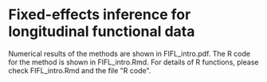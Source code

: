 # Fixed-effects inference for longitudinal functional data

Numerical results of the methods are shown in FIFL_intro.pdf. 
The R code for the method is shown in FIFL_intro.Rmd. For details of R functions, please check FIFL_intro.Rmd and the file "R code".
